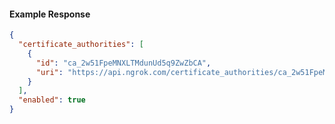 <!-- Code generated for API Clients. DO NOT EDIT. -->
#### Example Response
```json
{
  "certificate_authorities": [
    {
      "id": "ca_2w51FpeMNXLTMdunUd5q9ZwZbCA",
      "uri": "https://api.ngrok.com/certificate_authorities/ca_2w51FpeMNXLTMdunUd5q9ZwZbCA"
    }
  ],
  "enabled": true
}
